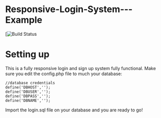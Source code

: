Responsive-Login-System---Example
========

[![Build Status]()

# Setting up
This is a fully responsive login and sign up system fully functional.
Make sure you edit the config.php file to much your database:

```
//database credentials
define('DBHOST','');
define('DBUSER','');
define('DBPASS','');
define('DBNAME','');
```

Import the login.sql file on your database and you are ready to go! 
